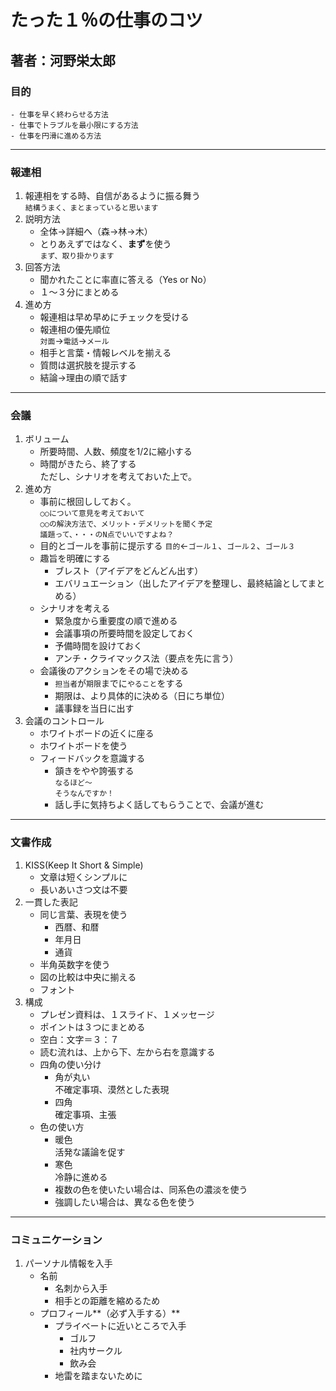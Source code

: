 # たった１％の仕事のコツ
## 著者：河野栄太郎
### 目的  
    - 仕事を早く終わらせる方法
    - 仕事でトラブルを最小限にする方法
    - 仕事を円滑に進める方法
---
### 報連相
1. 報連相をする時、自信があるように振る舞う  
```結構うまく、まとまっていると思います```
1. 説明方法
    - 全体→詳細へ（森→林→木）  
    - とりあえずではなく、**まず**を使う  
  ```まず、取り掛かります```
1. 回答方法  
    - 聞かれたことに率直に答える（Yes or No）  
    - １～３分にまとめる  
1. 進め方  
    - 報連相は早め早めにチェックを受ける  
    - 報連相の優先順位  
    ```対面```→```電話```→```メール```
    - 相手と言葉・情報レベルを揃える  
    - 質問は選択肢を提示する  
    - 結論→理由の順で話す  
---
### 会議
1. ボリューム
    - 所要時間、人数、頻度を1/2に縮小する
    - 時間がきたら、終了する  
    ただし、シナリオを考えておいた上で。
1. 進め方
    - 事前に根回ししておく。  
    ```○○について意見を考えておいて```  
    ```○○の解決方法で、メリット・デメリットを聞く予定```  
    ```議題って、・・・のN点でいいですよね？```
    - 目的とゴールを事前に提示する
    ```目的```←```ゴール１```、```ゴール２```、```ゴール３```
    - 趣旨を明確にする
        - ブレスト（アイデアをどんどん出す）
        - エバリュエーション（出したアイデアを整理し、最終結論としてまとめる）
    - シナリオを考える
        - 緊急度から重要度の順で進める
        - 会議事項の所要時間を設定しておく
        - 予備時間を設けておく
        - アンチ・クライマックス法（要点を先に言う）
     - 会議後のアクションをその場で決める
        - ```担当者```が```期限```までに```やること```をする
        - 期限は、より具体的に決める（日にち単位）
        - 議事録を当日に出す
1. 会議のコントロール
    - ホワイトボードの近くに座る
    - ホワイトボードを使う
    - フィードバックを意識する
        - 頷きをやや誇張する  
        ```なるほど～```  
        ```そうなんですか！```  
        - 話し手に気持ちよく話してもらうことで、会議が進む
---
### 文書作成
1. KISS(Keep It Short & Simple)
    - 文章は短くシンプルに
    - 長いあいさつ文は不要
1. 一貫した表記
    - 同じ言葉、表現を使う
        - 西暦、和暦
        - 年月日
        - 通貨
    - 半角英数字を使う
    - 図の比較は中央に揃える
    - フォント
1. 構成
    - プレゼン資料は、１スライド、１メッセージ
    - ポイントは３つにまとめる
    - 空白：文字＝３：７
    - 読む流れは、上から下、左から右を意識する
    - 四角の使い分け
        - 角が丸い  
        不確定事項、漠然とした表現
        - 四角  
        確定事項、主張
    - 色の使い方
        - 暖色  
        活発な議論を促す
        - 寒色  
        冷静に進める
        - 複数の色を使いたい場合は、同系色の濃淡を使う
        - 強調したい場合は、異なる色を使う
---
### コミュニケーション
1. パーソナル情報を入手
    - 名前
        - 名刺から入手
        - 相手との距離を縮めるため
    - プロフィール**（必ず入手する）**
        - プライベートに近いところで入手
            - ゴルフ
            - 社内サークル
            - 飲み会
        - 地雷を踏まないために
